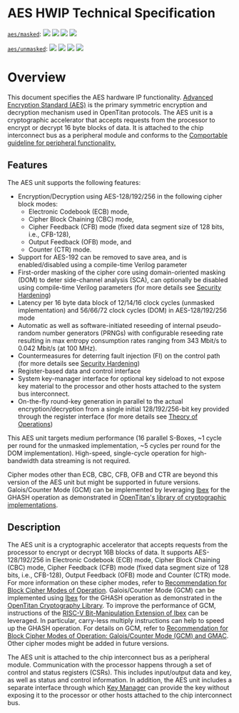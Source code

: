 # AES HWIP Technical Specification

[`aes/masked`](https://reports.opentitan.org/hw/ip/aes_masked/dv/latest/report.html):
![](https://dashboards.lowrisc.org/badges/dv/aes/masked/test.svg)
![](https://dashboards.lowrisc.org/badges/dv/aes/masked/passing.svg)
![](https://dashboards.lowrisc.org/badges/dv/aes/masked/functional.svg)
![](https://dashboards.lowrisc.org/badges/dv/aes/masked/code.svg)

[`aes/unmasked`](https://reports.opentitan.org/hw/ip/aes_unmasked/dv/latest/report.html):
![](https://dashboards.lowrisc.org/badges/dv/aes/unmasked/test.svg)
![](https://dashboards.lowrisc.org/badges/dv/aes/unmasked/passing.svg)
![](https://dashboards.lowrisc.org/badges/dv/aes/unmasked/functional.svg)
![](https://dashboards.lowrisc.org/badges/dv/aes/unmasked/code.svg)

# Overview

This document specifies the AES hardware IP functionality.
[Advanced Encryption Standard (AES)](https://www.nist.gov/publications/advanced-encryption-standard-aes) is the primary symmetric encryption and decryption mechanism used in OpenTitan protocols.
The AES unit is a cryptographic accelerator that accepts requests from the processor to encrypt or decrypt 16 byte blocks of data.
It is attached to the chip interconnect bus as a peripheral module and conforms to the [Comportable guideline for peripheral functionality.](../../../doc/contributing/hw/comportability/README.md)


## Features

The AES unit supports the following features:

- Encryption/Decryption using AES-128/192/256 in the following cipher block modes:
  - Electronic Codebook (ECB) mode,
  - Cipher Block Chaining (CBC) mode,
  - Cipher Feedback (CFB) mode (fixed data segment size of 128 bits, i.e., CFB-128),
  - Output Feedback (OFB) mode, and
  - Counter (CTR) mode.
- Support for AES-192 can be removed to save area, and is enabled/disabled using a compile-time Verilog parameter
- First-order masking of the cipher core using domain-oriented masking (DOM) to deter side-channel analysis (SCA), can optionally be disabled using compile-time Verilog parameters (for more details see [Security Hardening](./doc/theory_of_operation.md#side-channel-analysis))
- Latency per 16 byte data block of 12/14/16 clock cycles (unmasked implementation) and 56/66/72 clock cycles (DOM) in AES-128/192/256 mode
- Automatic as well as software-initiated reseeding of internal pseudo-random number generators (PRNGs) with configurable reseeding rate resulting in max entropy consumption rates ranging from 343 Mbit/s to 0.042 Mbit/s (at 100 MHz).
- Countermeasures for deterring fault injection (FI) on the control path (for more details see [Security Hardening](./doc/theory_of_operation.md#fault-injection))
- Register-based data and control interface
- System key-manager interface for optional key sideload to not expose key material to the processor and other hosts attached to the system bus interconnect.
- On-the-fly round-key generation in parallel to the actual encryption/decryption from a single initial 128/192/256-bit key provided through the register interface (for more details see [Theory of Operations](./doc/theory_of_operation.md))

This AES unit targets medium performance (16 parallel S-Boxes, \~1 cycle per round for the unmasked implementation, \~5 cycles per round for the DOM implementation).
High-speed, single-cycle operation for high-bandwidth data streaming is not required.

Cipher modes other than ECB, CBC, CFB, OFB and CTR are beyond this version of the AES unit but might be supported in future versions.
Galois/Counter Mode (GCM) can be implemented by leveraging [Ibex](../rv_core_ibex/README.md) for the GHASH operation as demonstrated in [OpenTitan's library of cryptographic implementations](https://github.com/lowRISC/opentitan/tree/master/sw/device/lib/crypto).


## Description

The AES unit is a cryptographic accelerator that accepts requests from the processor to encrypt or decrypt 16B blocks of data.
It supports AES-128/192/256 in Electronic Codebook (ECB) mode, Cipher Block Chaining (CBC) mode, Cipher Feedback (CFB) mode (fixed data segment size of 128 bits, i.e., CFB-128), Output Feedback (OFB) mode and Counter (CTR) mode.
For more information on these cipher modes, refer to [Recommendation for Block Cipher Modes of Operation](https://nvlpubs.nist.gov/nistpubs/Legacy/SP/nistspecialpublication800-38a.pdf).
Galois/Counter Mode (GCM) can be implemented using [Ibex](../rv_core_ibex/README.md) for the GHASH operation as demonstrated in the [OpenTitan Cryptography Library](../../../doc/security/cryptolib/README.md).
To improve the performance of GCM, instructions of the [RISC-V Bit-Manipulation Extension of Ibex](https://ibex-core.readthedocs.io/en/latest/03_reference/instruction_decode_execute.html#arithmetic-logic-unit-alu) can be leveraged.
In particular, carry-less multiply instructions can help to speed up the GHASH operation.
For details on GCM, refer to [Recommendation for Block Cipher Modes of Operation: Galois/Counter Mode (GCM) and GMAC](https://nvlpubs.nist.gov/nistpubs/Legacy/SP/nistspecialpublication800-38d.pdf).
Other cipher modes might be added in future versions.

The AES unit is attached to the chip interconnect bus as a peripheral module.
Communication with the processor happens through a set of control and status registers (CSRs).
This includes input/output data and key, as well as status and control information.
In addition, the AES unit includes a separate interface through which [Key Manager](../keymgr/README.md) can provide the key without exposing it to the processor or other hosts attached to the chip interconnect bus.
